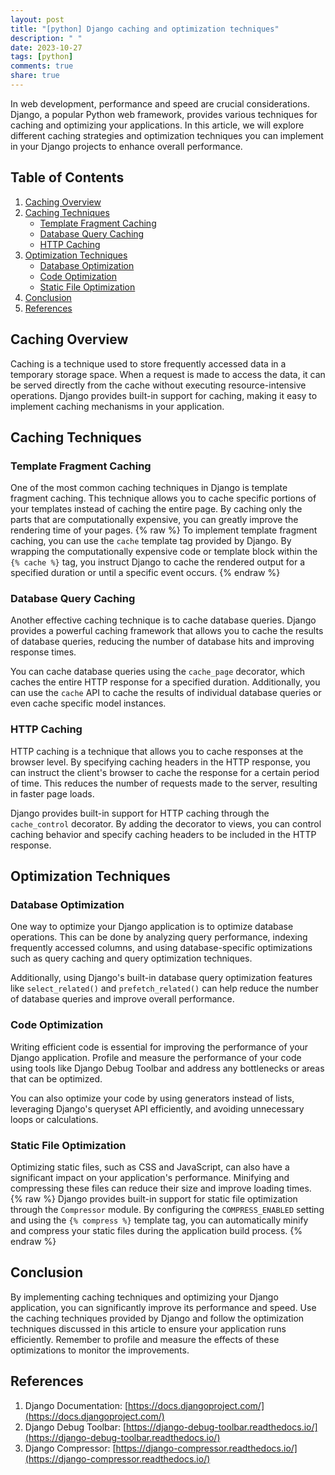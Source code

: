 ```yaml
---
layout: post
title: "[python] Django caching and optimization techniques"
description: " "
date: 2023-10-27
tags: [python]
comments: true
share: true
---
```


In web development, performance and speed are crucial considerations. Django, a popular Python web framework, provides various techniques for caching and optimizing your applications. In this article, we will explore different caching strategies and optimization techniques you can implement in your Django projects to enhance overall performance.

## Table of Contents

1. [Caching Overview](#caching-overview)
2. [Caching Techniques](#caching-techniques)
   - [Template Fragment Caching](#template-fragment-caching)
   - [Database Query Caching](#database-query-caching)
   - [HTTP Caching](#http-caching)
3. [Optimization Techniques](#optimization-techniques)
   - [Database Optimization](#database-optimization)
   - [Code Optimization](#code-optimization)
   - [Static File Optimization](#static-file-optimization)
4. [Conclusion](#conclusion)
5. [References](#references)

## Caching Overview<a name="caching-overview"></a>

Caching is a technique used to store frequently accessed data in a temporary storage space. When a request is made to access the data, it can be served directly from the cache without executing resource-intensive operations. Django provides built-in support for caching, making it easy to implement caching mechanisms in your application.

## Caching Techniques<a name="caching-techniques"></a>

### Template Fragment Caching<a name="template-fragment-caching"></a>

One of the most common caching techniques in Django is template fragment caching. This technique allows you to cache specific portions of your templates instead of caching the entire page. By caching only the parts that are computationally expensive, you can greatly improve the rendering time of your pages.
{% raw %}
To implement template fragment caching, you can use the `cache` template tag provided by Django. By wrapping the computationally expensive code or template block within the `{% cache %}` tag, you instruct Django to cache the rendered output for a specified duration or until a specific event occurs.
{% endraw %}
### Database Query Caching<a name="database-query-caching"></a>

Another effective caching technique is to cache database queries. Django provides a powerful caching framework that allows you to cache the results of database queries, reducing the number of database hits and improving response times.

You can cache database queries using the `cache_page` decorator, which caches the entire HTTP response for a specified duration. Additionally, you can use the `cache` API to cache the results of individual database queries or even cache specific model instances.

### HTTP Caching<a name="http-caching"></a>

HTTP caching is a technique that allows you to cache responses at the browser level. By specifying caching headers in the HTTP response, you can instruct the client's browser to cache the response for a certain period of time. This reduces the number of requests made to the server, resulting in faster page loads.

Django provides built-in support for HTTP caching through the `cache_control` decorator. By adding the decorator to views, you can control caching behavior and specify caching headers to be included in the HTTP response.

## Optimization Techniques<a name="optimization-techniques"></a>

### Database Optimization<a name="database-optimization"></a>

One way to optimize your Django application is to optimize database operations. This can be done by analyzing query performance, indexing frequently accessed columns, and using database-specific optimizations such as query caching and query optimization techniques.

Additionally, using Django's built-in database query optimization features like `select_related()` and `prefetch_related()` can help reduce the number of database queries and improve overall performance.

### Code Optimization<a name="code-optimization"></a>

Writing efficient code is essential for improving the performance of your Django application. Profile and measure the performance of your code using tools like Django Debug Toolbar and address any bottlenecks or areas that can be optimized.

You can also optimize your code by using generators instead of lists, leveraging Django's queryset API efficiently, and avoiding unnecessary loops or calculations.

### Static File Optimization<a name="static-file-optimization"></a>

Optimizing static files, such as CSS and JavaScript, can also have a significant impact on your application's performance. Minifying and compressing these files can reduce their size and improve loading times.
{% raw %}
Django provides built-in support for static file optimization through the `Compressor` module. By configuring the `COMPRESS_ENABLED` setting and using the `{% compress %}` template tag, you can automatically minify and compress your static files during the application build process.
{% endraw %}
## Conclusion<a name="conclusion"></a>

By implementing caching techniques and optimizing your Django application, you can significantly improve its performance and speed. Use the caching techniques provided by Django and follow the optimization techniques discussed in this article to ensure your application runs efficiently. Remember to profile and measure the effects of these optimizations to monitor the improvements.

## References<a name="references"></a>

1. Django Documentation: [https://docs.djangoproject.com/](https://docs.djangoproject.com/)
2. Django Debug Toolbar: [https://django-debug-toolbar.readthedocs.io/](https://django-debug-toolbar.readthedocs.io/)
3. Django Compressor: [https://django-compressor.readthedocs.io/](https://django-compressor.readthedocs.io/)